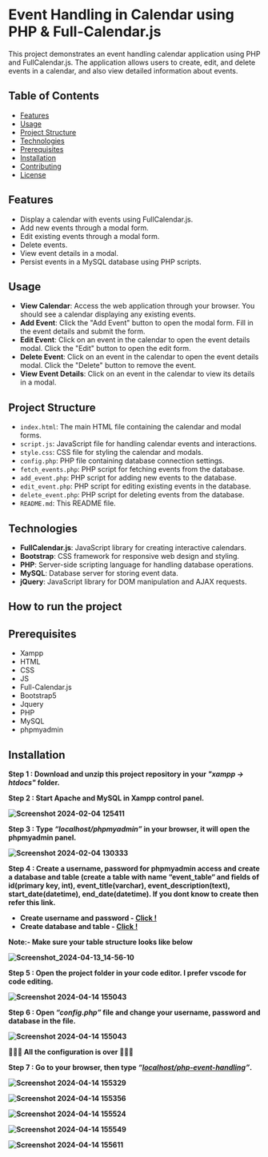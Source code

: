 # Event Handling in Calendar using PHP & Full-Calendar.js

This project demonstrates an event handling calendar application using PHP and FullCalendar.js. The application allows users to create, edit, and delete events in a calendar, and also view detailed information about events.

## Table of Contents

- [Features](#features)
- [Usage](#usage)
- [Project Structure](#project-structure)
- [Technologies](#technologies)
- [Prerequisites](#prerequisites)
- [Installation](#installation)
- [Contributing](#contributing)
- [License](#license)

## Features

- Display a calendar with events using FullCalendar.js.
- Add new events through a modal form.
- Edit existing events through a modal form.
- Delete events.
- View event details in a modal.
- Persist events in a MySQL database using PHP scripts.

## Usage

- **View Calendar**: Access the web application through your browser. You should see a calendar displaying any existing events.
- **Add Event**: Click the "Add Event" button to open the modal form. Fill in the event details and submit the form.
- **Edit Event**: Click on an event in the calendar to open the event details modal. Click the "Edit" button to open the edit form.
- **Delete Event**: Click on an event in the calendar to open the event details modal. Click the "Delete" button to remove the event.
- **View Event Details**: Click on an event in the calendar to view its details in a modal.

## Project Structure

- `index.html`: The main HTML file containing the calendar and modal forms.
- `script.js`: JavaScript file for handling calendar events and interactions.
- `style.css`: CSS file for styling the calendar and modals.
- `config.php`: PHP file containing database connection settings.
- `fetch_events.php`: PHP script for fetching events from the database.
- `add_event.php`: PHP script for adding new events to the database.
- `edit_event.php`: PHP script for editing existing events in the database.
- `delete_event.php`: PHP script for deleting events from the database.
- `README.md`: This README file.

## Technologies

- **FullCalendar.js**: JavaScript library for creating interactive calendars.
- **Bootstrap**: CSS framework for responsive web design and styling.
- **PHP**: Server-side scripting language for handling database operations.
- **MySQL**: Database server for storing event data.
- **jQuery**: JavaScript library for DOM manipulation and AJAX requests.

<h2>How to run the project</h2>

## Prerequisites

<ul>
  <li>Xampp</li>
  
  <li>HTML</li>
  
  <li>CSS</li>
  
  <li>JS</li>
  
  <li>Full-Calendar.js</li>
  
  <li>Bootstrap5</li>
  
  <li>Jquery</li>
  
  <li>PHP</li>
  
  <li>MySQL</li>
  
  <li>phpmyadmin</li>
</ul>

## Installation

<b>Step 1 : Download and unzip this project repository in your <i>"xampp → htdocs"</i> folder.</b>

<b>Step 2 : Start Apache and MySQL in Xampp control panel. 

![Screenshot 2024-02-04 125411](https://github.com/Harishpmkumar/Portfolio_PHP_project/assets/94518989/ae1aabcd-7346-4831-b2fb-13ee331d6e77)

<b>Step 3 : Type <i>“localhost/phpmyadmin”</i> in your browser, it will open the phpmyadmin panel.</b>

![Screenshot 2024-02-04 130333](https://github.com/Harishpmkumar/Portfolio_PHP_project/assets/94518989/f4f6c1db-f6db-461a-aa03-371825f25b90)

<b>Step 4 : Create a username, password for phpmyadmin access and create a database and table (create a table with name “event_table“ and fields of id(primary key, int), event_title(varchar), event_description(text), start_date(datetime), end_date(datetime). If you dont know to create then refer this link. </b>
<ul>
<li><b>Create username and password - </b><a href="https://www.webserver.com.my/kb/creating-user-accounts-in-phpmyadmin/">Click !</a></li>

<li><b>Create database and table - </b><a href="https://www.geeksforgeeks.org/how-to-create-a-new-database-in-phpmyadmin/">Click !</a></li>
</ul>

Note:- Make sure your table structure looks like below

![Screenshot_2024-04-13_14-56-10](https://github.com/Harishpmkumar/Event_handling_in_calendar_php-fullcalendar.js/assets/94518989/1d932eb0-bbf5-44db-8d31-5515808f0cc5)


<b>Step 5 : Open the project folder in your code editor. I prefer vscode for code editing.</b>

![Screenshot 2024-04-14 155043](https://github.com/Harishpmkumar/Event_handling_in_calendar_php-fullcalendar.js/assets/94518989/9562f3be-fe1c-4307-96ea-c6c595519f47)


<b>Step 6 : Open <i>“config.php”</i> file and change your username, password and database in the file.</b>

![Screenshot 2024-04-14 155043](https://github.com/Harishpmkumar/Event_handling_in_calendar_php-fullcalendar.js/assets/94518989/33d197fc-d68c-4da0-b06a-ae53ed509979)


🎊🥂🎉  All the configuration is over  🎊🥂🎉

<b>Step 7 : Go to your browser, then type <i>“[localhost/php-event-handling](http://localhost/php-event-handling/index.php)”</i>.</b>

![Screenshot 2024-04-14 155329](https://github.com/Harishpmkumar/Event_handling_in_calendar_php-fullcalendar.js/assets/94518989/1b790b7b-6565-4e02-8fab-1e25ed892848)

![Screenshot 2024-04-14 155356](https://github.com/Harishpmkumar/Event_handling_in_calendar_php-fullcalendar.js/assets/94518989/df87b06d-170b-424e-8a01-9efef652c081)

![Screenshot 2024-04-14 155524](https://github.com/Harishpmkumar/Event_handling_in_calendar_php-fullcalendar.js/assets/94518989/b1a1a267-f8bc-4688-8980-658a9991fe91)

![Screenshot 2024-04-14 155549](https://github.com/Harishpmkumar/Event_handling_in_calendar_php-fullcalendar.js/assets/94518989/fe41db49-6478-45aa-92fe-71245d9ce292)

![Screenshot 2024-04-14 155611](https://github.com/Harishpmkumar/Event_handling_in_calendar_php-fullcalendar.js/assets/94518989/1dda20a8-a6d8-4889-bcd3-9ea863758192)






